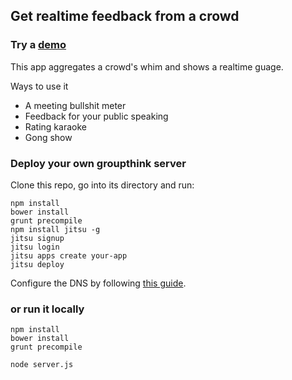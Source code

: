 ## Get realtime feedback from a crowd

### Try a [demo](http://like.begriffs.com)

This app aggregates a crowd's whim and shows a realtime guage.

Ways to use it
* A meeting bullshit meter
* Feedback for your public speaking
* Rating karaoke
* Gong show

### Deploy your own groupthink server

Clone this repo, go into its directory and run:

    npm install
    bower install
    grunt precompile
    npm install jitsu -g
    jitsu signup
    jitsu login
    jitsu apps create your-app
    jitsu deploy

Configure the DNS by following [this
guide](https://www.nodejitsu.com/documentation/features/dns/#individual-plans).

### or run it locally

    npm install
    bower install
    grunt precompile

    node server.js

